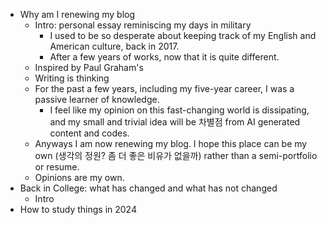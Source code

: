 - Why am I renewing my blog
	- Intro: personal essay reminiscing my days in military
		- I used to be so desperate about keeping track of my English and American culture, back in 2017.
		- After a few years of works, now that it is quite different. 
	- Inspired by Paul Graham's 
	- Writing is thinking
	- For the past a few years, including my five-year career, I was a passive learner of knowledge. 
		- I feel like my opinion on this fast-changing world is dissipating, and my small and trivial idea will be 차별점 from AI generated content and codes.
	- Anyways I am now renewing my blog. I hope this place can be my own (생각의 정원? 좀 더 좋은 비유가 없을까) rather than a semi-portfolio or resume. 
	- Opinions are my own.
- Back in College: what has changed and what has not changed
	- Intro
- How to study things in 2024